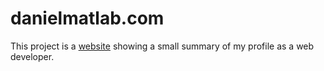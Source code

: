 # danielmatlab.com

This project is a [website](https://www.danielmatlab.com/) showing a small summary of my profile as a web developer.
